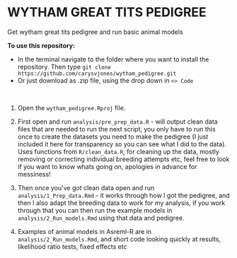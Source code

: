 <b>WYTHAM GREAT TITS PEDIGREE</b>
==============================

Get wytham great tits pedigree and run basic animal models


<b>To use this repository:</b>
- In the terminal navigate to the folder where you want to install the repository. Then type `git clone https://github.com/carysvjones/wytham_pedigree.git`
- Or just download as .zip file, using the drop down in `<> Code`

<br>

1. Open the `wytham_pedigree.Rproj` file. 
2. First open and run `analysis/pre_prep_data.R` - will output clean data files that are needed to run the next script,
you only have to run this once to create the datasets you need to make the pedigree (I just included it here for transparency so you can see what I did to the data).
Uses functions from `R/clean_data.R`, for cleaning up the data, mostly removing or correcting individual breeding attempts etc, feel free to look if you want to know whats going on, apologies in advance for messiness!

3. Then once you've got clean data open and run `analysis/1_Prep_data.Rmd` - it works through how I got the pedigree, and then I also adapt the breeding data to work for my analysis, if you work through that you can then run the example models in `analysis/2_Run_models.Rmd` using that data and pedigree.

4. Examples of animal models in Asreml-R are in `analysis/2_Run_models.Rmd`, and short code looking quickly at results, likelihood ratio tests, fixed effects etc 

